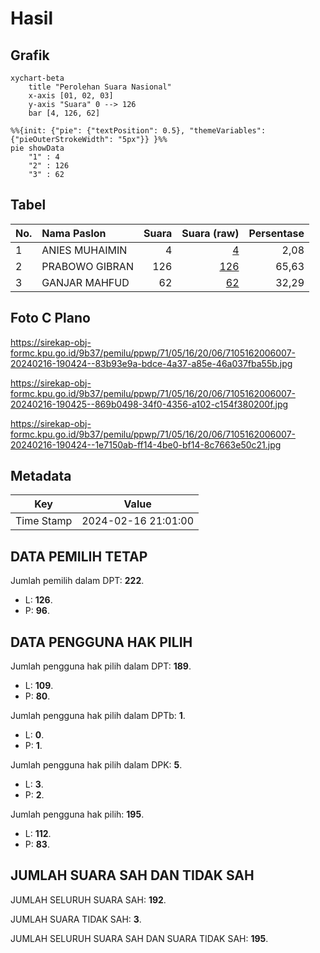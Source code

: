 # Hasil

## Grafik

```mermaid
xychart-beta
    title "Perolehan Suara Nasional"
    x-axis [01, 02, 03]
    y-axis "Suara" 0 --> 126
    bar [4, 126, 62]
```

```mermaid
%%{init: {"pie": {"textPosition": 0.5}, "themeVariables": {"pieOuterStrokeWidth": "5px"}} }%%
pie showData
    "1" : 4
    "2" : 126
    "3" : 62
```

## Tabel

| No. | Nama Paslon    | Suara | Suara (raw) | Persentase |
|:--- |:-------------- | -----:| -----------:| ----------:|
| 1   | ANIES MUHAIMIN | 4     | [4][p-1]    | 2,08       |
| 2   | PRABOWO GIBRAN | 126   | [126][p-2]  | 65,63      |
| 3   | GANJAR MAHFUD  | 62    | [62][p-3]   | 32,29      |


[p-1]: https://github.com/gigit-pemilu/pemilu-2024/blob/main/pilpres/hitung-suara/sub/71-sulawesi-utara/sub/05-minahasa-selatan/sub/16-maesaan/sub/2006-tambelang/sub/007-tps/sub/paslon-1.txt
[p-2]: https://github.com/gigit-pemilu/pemilu-2024/blob/main/pilpres/hitung-suara/sub/71-sulawesi-utara/sub/05-minahasa-selatan/sub/16-maesaan/sub/2006-tambelang/sub/007-tps/sub/paslon-2.txt
[p-3]: https://github.com/gigit-pemilu/pemilu-2024/blob/main/pilpres/hitung-suara/sub/71-sulawesi-utara/sub/05-minahasa-selatan/sub/16-maesaan/sub/2006-tambelang/sub/007-tps/sub/paslon-3.txt

## Foto C Plano

https://sirekap-obj-formc.kpu.go.id/9b37/pemilu/ppwp/71/05/16/20/06/7105162006007-20240216-190424--83b93e9a-bdce-4a37-a85e-46a037fba55b.jpg

https://sirekap-obj-formc.kpu.go.id/9b37/pemilu/ppwp/71/05/16/20/06/7105162006007-20240216-190425--869b0498-34f0-4356-a102-c154f380200f.jpg

https://sirekap-obj-formc.kpu.go.id/9b37/pemilu/ppwp/71/05/16/20/06/7105162006007-20240216-190424--1e7150ab-ff14-4be0-bf14-8c7663e50c21.jpg


## Metadata

| Key        | Value               |
| ---------- | ------------------- |
| Time Stamp | 2024-02-16 21:01:00 |


## DATA PEMILIH TETAP

Jumlah pemilih dalam DPT: **222**.
 * L: **126**.
 * P: **96**.

## DATA PENGGUNA HAK PILIH

Jumlah pengguna hak pilih dalam DPT: **189**.
 * L: **109**.
 * P: **80**.

Jumlah pengguna hak pilih dalam DPTb: **1**.
 * L: **0**.
 * P: **1**.

Jumlah pengguna hak pilih dalam DPK: **5**.
 * L: **3**.
 * P: **2**.

Jumlah pengguna hak pilih: **195**.
 * L: **112**.
 * P: **83**.

## JUMLAH SUARA SAH DAN TIDAK SAH

JUMLAH SELURUH SUARA SAH: **192**.

JUMLAH SUARA TIDAK SAH: **3**.

JUMLAH SELURUH SUARA SAH DAN SUARA TIDAK SAH: **195**.


